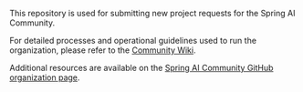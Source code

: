 This repository is used for submitting new project requests for the Spring AI Community.

For detailed processes and operational guidelines used to run the organization, please refer to the [Community Wiki](https://github.com/spring-ai-community/community/wiki).

Additional resources are available on the [Spring AI Community GitHub organization page](https://github.com/spring-ai-community).
